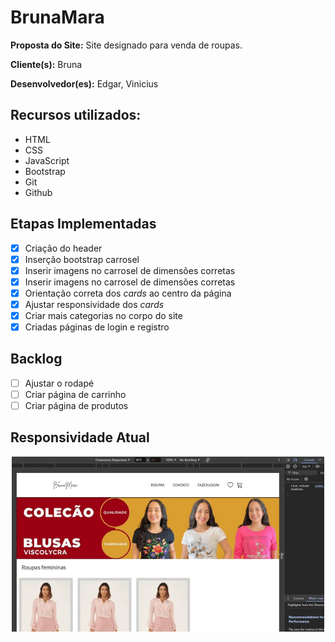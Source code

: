 # BrunaMara

**Proposta do Site:** Site designado para venda de roupas.

**Cliente(s):** Bruna

**Desenvolvedor(es):** Edgar, Vinicius

## Recursos utilizados:
- HTML
- CSS
- JavaScript
- Bootstrap
- Git
- Github

## Etapas Implementadas
- [x] Criação do header
- [x] Inserção bootstrap carrosel
- [x] Inserir imagens no carrosel de dimensões corretas
- [x] Inserir imagens no carrosel de dimensões corretas
- [x] Orientação correta dos _cards_ ao centro da página
- [x] Ajustar responsividade dos _cards_
- [x] Criar mais categorias no corpo do site
- [x] Criadas páginas de login e registro

## Backlog
- [ ] Ajustar o rodapé
- [ ] Criar página de carrinho
- [ ] Criar página de produtos

## Responsividade Atual

<div align="center">
    <img src="assets/img/reponsividade-inicial.gif" width="500" alt="gif responsividade">
</div>
